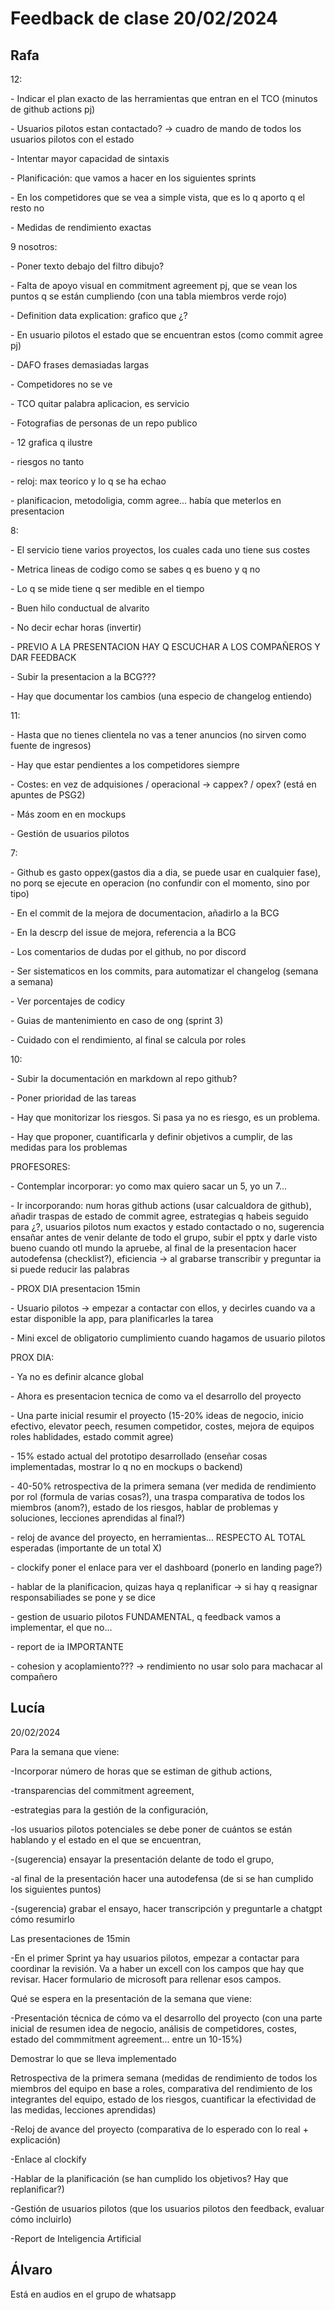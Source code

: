 ﻿# Feedback de clase 20/02/2024

## **Rafa**

12:

\- Indicar el plan exacto de las herramientas que entran en el TCO (minutos de github actions pj)

\- Usuarios pilotos estan contactado? -> cuadro de mando de todos los usuarios pilotos con el estado

\- Intentar mayor capacidad de sintaxis

\- Planificación: que vamos a hacer en los siguientes sprints

\- En los competidores que se vea a simple vista, que es lo q aporto q el resto no

\- Medidas de rendimiento exactas

9 nosotros:

\- Poner texto debajo del filtro dibujo?

\- Falta de apoyo visual en commitment agreement pj, que se vean los puntos q se están cumpliendo (con una tabla miembros verde rojo)

\- Definition data explication: grafico que ¿?

\- En usuario pilotos el estado que se encuentran estos (como commit agree pj)

\- DAFO frases demasiadas largas

\- Competidores no se ve

\- TCO quitar palabra aplicacion, es servicio

\- Fotografias de personas de un repo publico

\- 12 grafica q ilustre

\- riesgos no tanto

\- reloj: max teorico y lo q se ha echao

\- planificacion, metodoligia, comm agree... había que meterlos en presentacion

8:

\- El servicio tiene varios proyectos, los cuales cada uno tiene sus costes

\- Metrica lineas de codigo como se sabes q es bueno y q no

\- Lo q se mide tiene q ser medible en el tiempo

\- Buen hilo conductual de alvarito

\- No decir echar horas (invertir)

\- PREVIO A LA PRESENTACION HAY Q ESCUCHAR A LOS COMPAÑEROS Y DAR FEEDBACK

\- Subir la presentacion a la BCG???

\- Hay que documentar los cambios (una especio de changelog entiendo)

11:

\- Hasta que no tienes clientela no vas a tener anuncios (no sirven como fuente de ingresos)

\- Hay que estar pendientes a los competidores siempre

\- Costes: en vez de adquisiones / operacional -> cappex? / opex?  (está en apuntes de PSG2)

\- Más zoom en en mockups

\- Gestión de usuarios pilotos

7:

\- Github es gasto oppex(gastos dia a dia, se puede usar en cualquier fase), no porq se ejecute en operacion (no confundir con el momento, sino por tipo)

\- En el commit de la mejora de documentacion, añadirlo a la BCG

\- En la descrp del issue de mejora, referencia a la BCG

\- Los comentarios de dudas por el github, no por discord

\- Ser sistematicos en los commits, para automatizar el changelog (semana a semana) 

\- Ver porcentajes de codicy

\- Guias de mantenimiento en caso de ong (sprint 3)

\- Cuidado con el rendimiento, al final se calcula por roles

10:

\- Subir la documentación en markdown al repo github?

\- Poner prioridad de las tareas

\- Hay que monitorizar los riesgos. Si pasa ya no es riesgo, es un problema.

\- Hay que proponer, cuantificarla y definir objetivos a cumplir, de las medidas para los problemas


PROFESORES:

\- Contemplar incorporar: yo como max quiero sacar un 5, yo un 7...

\- Ir incorporando: num horas github actions (usar calcualdora de github), añadir traspas de estado de commit agree, estrategias q habeis seguido para ¿?, usuarios pilotos num exactos y estado contactado o no, sugerencia ensañar antes de venir delante de todo el grupo, subir el pptx y darle visto bueno cuando otl mundo la apruebe, al final de la presentacion hacer autodefensa (checklist?), eficiencia -> al grabarse transcribir y preguntar ia si puede reducir las palabras

\- PROX DIA presentacion 15min

\- Usuario pilotos -> empezar a contactar con ellos, y decirles cuando va a estar disponible la app, para planificarles la tarea

\- Mini excel de obligatorio cumplimiento cuando hagamos de usuario pilotos

PROX DIA:

\- Ya no es definir alcance global

\- Ahora es presentacion tecnica de como va el desarrollo del proyecto

\- Una parte inicial resumir el proyecto (15-20% ideas de negocio, inicio efectivo, elevator peech, resumen competidor, costes, mejora de equipos roles hablidades, estado commit agree)

\- 15% estado actual del prototipo desarrollado (enseñar cosas implementadas, mostrar lo q no en mockups o backend)

\- 40-50% retrospectiva de la primera semana (ver medida de rendimiento por rol (formula de varias cosas?), una traspa comparativa de todos los miembros (anom?), estado de los riesgos, hablar de problemas y soluciones, lecciones aprendidas al final?)

\- reloj de avance del proyecto, en herramientas... RESPECTO AL TOTAL esperadas (importante de un total X)

\- clockify poner el enlace para ver el dashboard (ponerlo en landing page?)

\- hablar de la planificacion, quizas haya q replanificar -> si hay q reasignar responsabiliades se pone y se dice

\- gestion de usuario pilotos FUNDAMENTAL, q feedback vamos a implementar, el que no...

\- report de ia IMPORTANTE

\- cohesion y acoplamiento??? -> rendimiento no usar solo para machacar al compañero


## **Lucía**

20/02/2024

Para la semana que viene:

-Incorporar número de horas que se estiman de github actions, 

-transparencias del commitment agreement, 

-estrategias para la gestión de la configuración, 

-los usuarios pilotos potenciales se debe poner de cuántos se están hablando y el estado en el que se encuentran, 

-(sugerencia) ensayar la presentación delante de todo el grupo,

-al final de la presentación hacer una autodefensa (de si se han cumplido los siguientes puntos)

-(sugerencia) grabar el ensayo, hacer transcripción y preguntarle a chatgpt cómo resumirlo

Las presentaciones de 15min 

-En el primer Sprint ya hay usuarios pilotos, empezar a contactar para coordinar la revisión. Va a haber un excell con los campos que hay que revisar. Hacer formulario de microsoft para rellenar esos campos.

Qué se espera en la presentación de la semana que viene:

-Presentación técnica de cómo va el desarrollo del proyecto (con una parte inicial de resumen idea de negocio, análisis de competidores, costes, estado del commmitment agreement... entre un 10-15%) 

Demostrar lo que se lleva implementado

Retrospectiva de la primera semana (medidas de rendimiento de todos los miembros del equipo en base a roles, comparativa del rendimiento de los integrantes del equipo, estado de los riesgos, cuantificar la efectividad de las medidas, lecciones aprendidas)

-Reloj de avance del proyecto (comparativa de lo esperado con lo real + explicación)

-Enlace al clockify

-Hablar de la planificación (se han cumplido los objetivos? Hay que replanificar?)

-Gestión de usuarios pilotos (que los usuarios pilotos den feedback, evaluar cómo incluirlo)

-Report de Inteligencia Artificial


## **Álvaro**

Está en audios en el grupo de whatsapp



